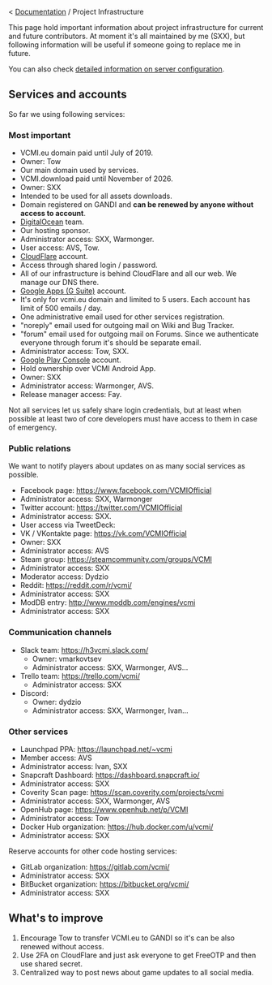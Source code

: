 < [Documentation](../Readme.md) / Project Infrastructure

This page hold important information about project infrastructure for current and future contributors. At moment it's all maintained by me (SXX), but following information will be useful if someone going to replace me in future.

You can also check [detailed information on server configuration](Project_servers_configuration "wikilink").

## Services and accounts

So far we using following services:

### Most important

- VCMI.eu domain paid until July of 2019.
 - Owner: Tow
 - Our main domain used by services.
- VCMI.download paid until November of 2026.
 - Owner: SXX
 - Intended to be used for all assets downloads.
 - Domain registered on GANDI and **can be renewed by anyone without access to account**.
- [DigitalOcean](https://cloud.digitalocean.com/) team.
 - Our hosting sponsor.
 - Administrator access: SXX, Warmonger.
 - User access: AVS, Tow.
- [CloudFlare](https://www.cloudflare.com/a/overview) account.
 - Access through shared login / password.
 - All of our infrastructure is behind CloudFlare and all our web. We manage our DNS there.
- [Google Apps (G Suite)](https://admin.google.com/) account.
 - It's only for vcmi.eu domain and limited to 5 users. Each account has limit of 500 emails / day.
 - One administrative email used for other services registration.
 - "noreply" email used for outgoing mail on Wiki and Bug Tracker.
 - "forum" email used for outgoing mail on Forums. Since we authenticate everyone through forum it's should be separate email.
 - Administrator access: Tow, SXX.
- [Google Play Console](https://play.google.com/apps/publish/) account.
 - Hold ownership over VCMI Android App.
 - Owner: SXX
 - Administrator access: Warmonger, AVS.
 - Release manager access: Fay.

Not all services let us safely share login credentials, but at least when possible at least two of core developers must have access to them in case of emergency.

### Public relations

We want to notify players about updates on as many social services as possible.

- Facebook page: <https://www.facebook.com/VCMIOfficial>
 - Administrator access: SXX, Warmonger
- Twitter account: <https://twitter.com/VCMIOfficial>
 - Administrator access: SXX.
 - User access via TweetDeck:
- VK / VKontakte page: <https://vk.com/VCMIOfficial>
 - Owner: SXX
 - Administrator access: AVS
- Steam group: <https://steamcommunity.com/groups/VCMI>
 - Administrator access: SXX
 - Moderator access: Dydzio
- Reddit: <https://reddit.com/r/vcmi/>
 - Administrator access: SXX
- ModDB entry: <http://www.moddb.com/engines/vcmi>
 - Administrator access: SXX

### Communication channels

- Slack team: <https://h3vcmi.slack.com/>
  - Owner: vmarkovtsev
  - Administrator access: SXX, Warmonger, AVS...
- Trello team: <https://trello.com/vcmi/>
  - Administrator access: SXX
- Discord:
  - Owner: dydzio
  - Administrator access: SXX, Warmonger, Ivan...

### Other services

- Launchpad PPA: <https://launchpad.net/~vcmi>
 - Member access: AVS
 - Administrator access: Ivan, SXX
- Snapcraft Dashboard: <https://dashboard.snapcraft.io/>
 - Administrator access: SXX
- Coverity Scan page: <https://scan.coverity.com/projects/vcmi>
 - Administrator access: SXX, Warmonger, AVS
- OpenHub page: <https://www.openhub.net/p/VCMI>
 - Administrator access: Tow
- Docker Hub organization: <https://hub.docker.com/u/vcmi/>
 - Administrator access: SXX

Reserve accounts for other code hosting services:

- GitLab organization: <https://gitlab.com/vcmi/>
 - Administrator access: SXX
- BitBucket organization: <https://bitbucket.org/vcmi/>
 - Administrator access: SXX

## What's to improve

1.  Encourage Tow to transfer VCMI.eu to GANDI so it's can be also renewed without access.
2.  Use 2FA on CloudFlare and just ask everyone to get FreeOTP and then use shared secret.
3.  Centralized way to post news about game updates to all social media.
